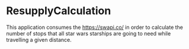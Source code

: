 # ResupplyCalculation

This application consumes the https://swapi.co/ in order to calculate the number of stops that all star wars starships 
are going to need while travelling a given distance.
